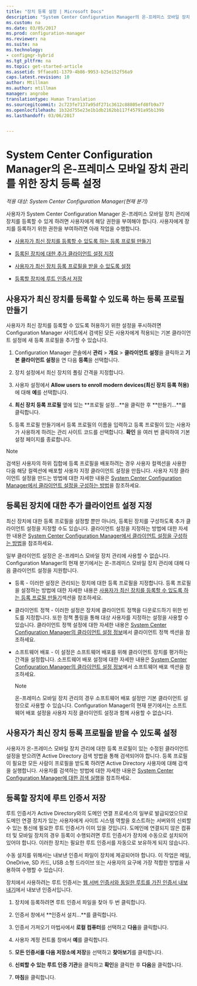 ```yaml
---
title: "장치 등록 설정 | Microsoft Docs"
description: "System Center Configuration Manager의 온-프레미스 모바일 장치 관리를 위해 장치를 등록할 수 있는 권한을 사용자에게 부여합니다."
ms.custom: na
ms.date: 03/05/2017
ms.prod: configuration-manager
ms.reviewer: na
ms.suite: na
ms.technology:
- configmgr-hybrid
ms.tgt_pltfrm: na
ms.topic: get-started-article
ms.assetid: 9ffaea91-1379-4b86-9953-b25e152f56a9
caps.latest.revision: 10
author: Mtillman
ms.author: mtillman
manager: angrobe
translationtype: Human Translation
ms.sourcegitcommit: 2c723fe7137a95df271c3612c88805efd8fb9a77
ms.openlocfilehash: 1b32d755e23e1b1db2162bb117f45791a95b139b
ms.lasthandoff: 03/06/2017


---
```

# <a name="set-up-device-enrollment-for-on-premises-mobile-device-management-in-system-center-configuration-manager"></a>System Center Configuration Manager의 온-프레미스 모바일 장치 관리를 위한 장치 등록 설정

*적용 대상: System Center Configuration Manager(현재 분기)*

사용자가 System Center Configuration Manager 온\-프레미스 모바일 장치 관리에 장치를 등록할 수 있게 하려면 사용자에게 해당 권한을 부여해야 합니다. 사용자에게 장치를 등록하기 위한 권한을 부여하려면 아래 작업을 수행합니다.

-   [사용자가 최신 장치를 등록할 수 있도록 하는 등록 프로필 만들기](#bkmk_createProf)  

-   [등록된 장치에 대한 추가 클라이언트 설정 지정](#bkmk_addClient)  

-   [사용자가 최신 장치 등록 프로필을 받을 수 있도록 설정](#bkmk_enableUsers)  

-   [등록할 장치에 루트 인증서 저장](#bkmk_storeCert)  

##  <a name="bkmk_createProf"></a> 사용자가 최신 장치를 등록할 수 있도록 하는 등록 프로필 만들기  
 사용자가 최신 장치를 등록할 수 있도록 허용하기 위한 설정을 푸시하려면 Configuration Manager 사이트에서 검색된 모든 사용자에게 적용되는 기본 클라이언트 설정에 새 등록 프로필을 추가할 수 있습니다.  

1.  Configuration Manager 콘솔에서 **관리** > **개요** > **클라이언트 설정**을 클릭하고 **기본 클라이언트 설정**을 연 다음 **등록**을 선택합니다.  

2.  장치 설정에서 최신 장치의 폴링 간격을 지정합니다.  

3.  사용자 설정에서 **Allow users to enroll modern devices(최신 장치 등록 허용)** 에 대해 **예**를 선택합니다.  

4.  **최신 장치 등록 프로필** 옆에 있는 **프로필 설정...**을 클릭한 후 **만들기...**를 클릭합니다.  

5.  등록 프로필 만들기에서 등록 프로필의 이름을 입력하고 등록 프로필이 있는 사용자가 사용하게 하려는 관리 사이트 코드를 선택합니다. **확인** 을 여러 번 클릭하여 기본 설정 페이지를 종료합니다.  

> [!NOTE]  
>  검색된 사용자의 하위 집합에 등록 프로필을 배포하려는 경우 사용자 컬렉션을 사용한 다음 해당 컬렉션에 배포할 사용자 지정 클라이언트 설정을 만듭니다. 사용자 지정 클라이언트 설정을 만드는 방법에 대한 자세한 내용은 [System Center Configuration Manager에서 클라이언트 설정을 구성하는 방법](../../core/clients/deploy/configure-client-settings.md)을 참조하세요.  

##  <a name="bkmk_addClient"></a> 등록된 장치에 대한 추가 클라이언트 설정 지정  
 최신 장치에 대한 등록 프로필을 설정할 뿐만 아니라, 등록된 장치를 구성하도록 추가 클라이언트 설정을 지정할 수도 있습니다.  클라이언트 설정을 지정하는 방법에 대한 자세한 내용은 [System Center Configuration Manager에서 클라이언트 설정을 구성하는 방법](../../core/clients/deploy/configure-client-settings.md)을 참조하세요.  

 일부 클라이언트 설정은 온\-프레미스 모바일 장치 관리에 사용할 수 없습니다. Configuration Manager의 현재 분기에서는 온\-프레미스 모바일 장치 관리에 대해 다음 클라이언트 설정을 지원합니다.  

-   등록 - 이러한 설정은 관리되는 장치에 대한 등록 프로필을 지정합니다. 등록 프로필을 설정하는 방법에 대한 자세한 내용은 [사용자가 최신 장치를 등록할 수 있도록 하는 등록 프로필 만들기](#bkmk_createProf)섹션을 참조하세요.  

-   클라이언트 정책 - 이러한 설정은 장치에 클라이언트 정책을 다운로드하기 위한 빈도를 지정합니다. 또한 정책 폴링을 통해 대상 사용자를 지정하는 설정을 사용할 수 있습니다. 클라이언트 정책 설정에 대한 자세한 내용은 [System Center Configuration Manager의 클라이언트 설정 정보](../../core/clients/deploy/about-client-settings.md)에서 클라이언트 정책 섹션을 참조하세요.  

-   소프트웨어 배포 - 이 설정은 소프트웨어 배포를 위해 클라이언트 장치를 평가하는 간격을 설정합니다. 소프트웨어 배포 설정에 대한 자세한 내용은 [System Center Configuration Manager의 클라이언트 설정 정보](../../core/clients/deploy/about-client-settings.md)에서 소프트웨어 배포 섹션을 참조하세요.  

    > [!NOTE]  
    >  온\-프레미스 모바일 장치 관리의 경우 소프트웨어 배포 설정만 기본 클라이언트 설정으로 사용할 수 있습니다. Configuration Manager의 현재 분기에서는 소프트웨어 배포 설정을 사용자 지정 클라이언트 설정과 함께 사용할 수 없습니다.  

##  <a name="bkmk_enableUsers"></a> 사용자가 최신 장치 등록 프로필을 받을 수 있도록 설정  
 사용자가 온\-프레미스 모바일 장치 관리에 대한 등록 프로필이 있는 수정된 클라이언트 설정을 받으려면 Active Directory 검색 방법을 통해 검색되어야 합니다. 등록 프로필이 필요한 모든 사람이 프로필을 받도록 하려면 Active Directory 사용자에 대해 검색을 실행합니다. 사용자를 검색하는 방법에 대한 자세한 내용은 [System Center Configuration Manager에 대한 검색 실행](../../core/servers/deploy/configure/run-discovery.md)을 참조하세요.  

##  <a name="bkmk_storeCert"></a> 등록할 장치에 루트 인증서 저장  
 루트 인증서가 Active Directory와의 도메인 연결 프로세스의 일부로 발급되었으므로 도메인 연결 장치가 있는 사용자에게 사이트 시스템 역할을 호스트하는 서버와의 신뢰할 수 있는 통신에 필요한 루트 인증서가 이미 있을 것입니다. 도메인에 연결되지 않은 컴퓨터 및 모바일 장치의 경우 등록이 수행되려면 루트 인증서가 장치에 수동으로 설치되어 있어야 합니다. 이러한 장치는 필요한 루트 인증서를 자동으로 보유하게 되지 않습니다.  

 수동 설치를 위해서는 내보낸 인증서 파일이 장치에 제공되어야 합니다. 이 작업은 메일, OneDrive, SD 카드, USB 소형 드라이브 또는 사용자의 요구에 가장 적합한 방법을 사용하여 수행할 수 있습니다.  

 장치에서 사용하려는 루트 인증서는 [웹 서버 인증서와 동일한 루트를 가진 인증서 내보내기](../../mdm/get-started/set-up-certificates-on-premises-mdm.md#bkmk_exportCert)에서 내보낸 인증서입니다.  

1.  장치에 등록하려면 루트 인증서 파일을 찾아 두 번 클릭합니다.  

2.  인증서 창에서 **인증서 설치...**를 클릭합니다.  

3.  인증서 가져오기 마법사에서 **로컬 컴퓨터**를 선택하고 **다음**을 클릭합니다.  

4.  사용자 계정 컨트롤 창에서 **예**를 클릭합니다.  

5.  **모든 인증서를 다음 저장소에 저장**을 선택하고 **찾아보기**를 클릭합니다.  

6.  **신뢰할 수 있는 루트 인증 기관**을 클릭하고 **확인**을 클릭한 후 **다음**을 클릭합니다.  

7.  **마침**을 클릭합니다.  

